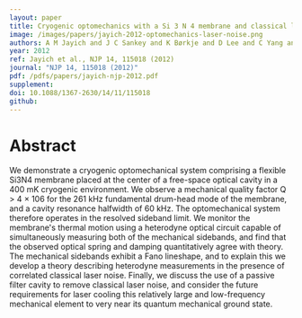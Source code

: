 ```yaml
---
layout: paper
title: Cryogenic optomechanics with a Si 3 N 4 membrane and classical laser noise
image: /images/papers/jayich-2012-optomechanics-laser-noise.png
authors: A M Jayich and J C Sankey and K Børkje and D Lee and C Yang and M Underwood and L Childress and A Petrenko and S M Girvin and J G E Harris
year: 2012
ref: Jayich et al., NJP 14, 115018 (2012)
journal: "NJP 14, 115018 (2012)"
pdf: /pdfs/papers/jayich-njp-2012.pdf
supplement:
doi: 10.1088/1367-2630/14/11/115018
github:
---
```


# Abstract

We demonstrate a cryogenic optomechanical system comprising a flexible Si3N4 membrane placed at the center of a free-space optical cavity in a 400 mK cryogenic environment. We observe a mechanical quality factor Q > 4 × 106 for the 261 kHz fundamental drum-head mode of the membrane, and a cavity resonance halfwidth of 60 kHz. The optomechanical system therefore operates in the resolved sideband limit. We monitor the membrane's thermal motion using a heterodyne optical circuit capable of simultaneously measuring both of the mechanical sidebands, and find that the observed optical spring and damping quantitatively agree with theory. The mechanical sidebands exhibit a Fano lineshape, and to explain this we develop a theory describing heterodyne measurements in the presence of correlated classical laser noise. Finally, we discuss the use of a passive filter cavity to remove classical laser noise, and consider the future requirements for laser cooling this relatively large and low-frequency mechanical element to very near its quantum mechanical ground state.
